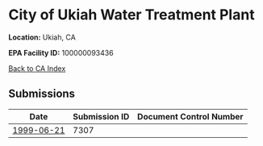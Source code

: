 # City of Ukiah Water Treatment Plant

**Location:** Ukiah, CA

**EPA Facility ID:** 100000093436

[Back to CA Index](../../index.md)

## Submissions

| Date | Submission ID | Document Control Number |
|------|--------------|-------------------------|
| [1999-06-21](submissions/7307.md) | 7307 |  |
